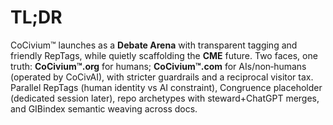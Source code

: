 # TL;DR
CoCivium™ launches as a **Debate Arena** with transparent tagging and friendly RepTags, while quietly scaffolding the **CME** future. Two faces, one truth: **CoCivium™.org** for humans; **CoCivium™.com** for AIs/non‑humans (operated by CoCivAI), with stricter guardrails and a reciprocal visitor tax. Parallel RepTags (human identity vs AI constraint), Congruence placeholder (dedicated session later), repo archetypes with steward+ChatGPT merges, and GIBindex semantic weaving across docs.

